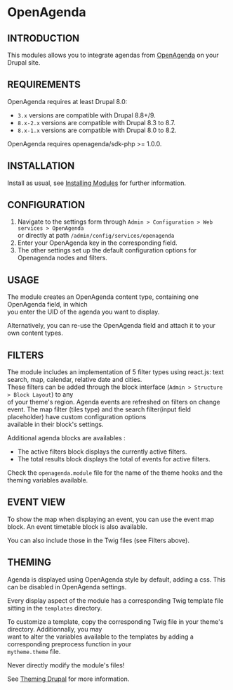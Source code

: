 OpenAgenda
==========

INTRODUCTION
------------

This modules allows you to integrate agendas from [OpenAgenda](https://www.openagenda.com) on your Drupal site.

REQUIREMENTS
------------

OpenAgenda requires at least Drupal 8.0:
- `3.x` versions are compatible with Drupal 8.8+/9.
- `8.x-2.x` versions are compatible with Drupal 8.3 to 8.7.
- `8.x-1.x` versions are compatible with Drupal 8.0 to 8.2.

OpenAgenda requires openagenda/sdk-php >= 1.0.0.

INSTALLATION
------------

Install as usual, see [Installing Modules](https://www.drupal.org/docs/extending-drupal/installing-modules) for further information.

CONFIGURATION
-------------

1. Navigate to the settings form through `Admin > Configuration > Web services > OpenAgenda`   
or directly at path `/admin/config/services/openagenda`
2. Enter your OpenAgenda key in the corresponding field.
3. The other settings set up the default configuration options for Openagenda nodes and filters.

USAGE
-----
The module creates an OpenAgenda content type, containing one OpenAgenda field, in which  
you enter the UID of the agenda you want to display.

Alternatively, you can re-use the OpenAgenda field and attach it to your own content types.

FILTERS
-------

The module includes an implementation of 5 filter types using react.js: text search, map, calendar, relative date and cities.  
These filters can be added through the block interface (`Admin > Structure > Block Layout`) to any  
of your theme's region. Agenda events are refreshed on filters on change event.
The map filter (tiles type) and the search filter(input field placeholder) have custom configuration options  
available in their block's settings.

Additional agenda blocks are availables :
- The active filters block displays the currently active filters.
- The total results block displays the total of events for active filters.

Check the `openagenda.module` file for the name of the theme hooks and the theming variables available.

EVENT VIEW
----------

To show the map when displaying an event, you can use the event map block.
An event timetable block is also available.

You can also include those in the Twig files (see Filters above).

THEMING
-------

Agenda is displayed using OpenAgenda style by default, adding a css. This can be disabled in OpenAgenda settings.

Every display aspect of the module has a corresponding Twig template file sitting in the `templates` directory.  

To customize a template, copy the corresponding Twig file in your theme's directory. Additionnally, you may  
want to alter the variables available to the templates by adding a corresponding preprocess function in your  
`mytheme.theme` file.

Never directly modify the module's files!

See [Theming Drupal](https://www.drupal.org/docs/theming-drupal) for more information.
